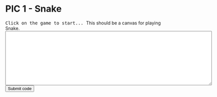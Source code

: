 # PIC 1 - Snake

<p style="font-family:monospace;display:inline;">Click on the game to start... </p>
<canvas id="snake">This should be a canvas for playing Snake.</canvas><br>

<textarea id="code" rows="11" cols="78" style="font-family:monospace"></textarea>
<input type="button" value="Submit code" id="submit_button">

<script src="https://cdn.jsdelivr.net/pyodide/v0.27.5/full/pyodide.js"></script>
<script src="snake-python.js" defer></script>
<script src="snake-logic.js" defer></script>
<script src="snake-draw-frame.js" defer></script>
<script src="snake-drawing.js" defer></script>
